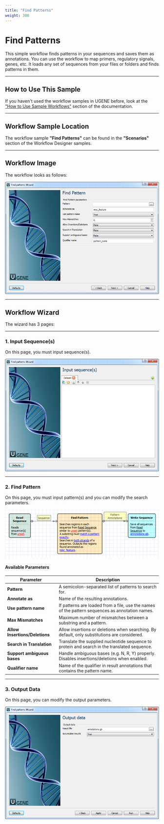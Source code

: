 ```yaml
---
title: "Find Patterns"
weight: 300
---
```


# Find Patterns

This simple workflow finds patterns in your sequences and saves them as annotations. You can use the workflow to map primers, regulatory signals, genes, etc. It loads any set of sequences from your files or folders and finds patterns in them.

---

## How to Use This Sample

If you haven't used the workflow samples in UGENE before, look at the ["How to Use Sample Workflows"](../../introduction/how-to-use-sample-workflows) section of the documentation.

---

## Workflow Sample Location

The workflow sample **"Find Patterns"** can be found in the **"Scenarios"** section of the Workflow Designer samples.

---

## Workflow Image

The workflow looks as follows:

![Workflow](/images/65930540/65930541.png)

---

## Workflow Wizard

The wizard has 3 pages:

---

### 1. Input Sequence(s)

On this page, you must input sequence(s).

![Input](/images/65930540/65930542.png)

---

### 2. Find Pattern

On this page, you must input pattern(s) and you can modify the search parameters.

![Pattern Settings](/images/65930540/65930543.png)

#### Available Parameters

| **Parameter**                  | **Description**                                                                                 |
|--------------------------------|-------------------------------------------------------------------------------------------------|
| **Pattern**                    | A semicolon-separated list of patterns to search for.                                           |
| **Annotate as**                | Name of the resulting annotations.                                                              |
| **Use pattern name**           | If patterns are loaded from a file, use the names of the pattern sequences as annotation names. |
| **Max Mismatches**             | Maximum number of mismatches between a substring and a pattern.                                 |
| **Allow Insertions/Deletions** | Allow insertions or deletions when searching. By default, only substitutions are considered.    |
| **Search in Translation**      | Translate the supplied nucleotide sequence to protein and search in the translated sequence.    |
| **Support ambiguous bases**    | Handle ambiguous bases (e.g. N, R, Y) properly. Disables insertions/deletions when enabled.     |
| **Qualifier name**             | Name of the qualifier in result annotations that contains the pattern name.                     |

---

### 3. Output Data

On this page, you can modify the output parameters.

![Output](/images/65930540/65930544.png)